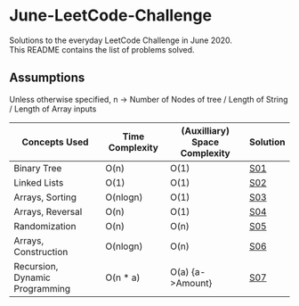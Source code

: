 # June-LeetCode-Challenge
Solutions to the everyday LeetCode Challenge in June 2020.  
This README contains the list of problems solved.

Assumptions
-----------
Unless otherwise specified, n -> Number of Nodes of tree / Length of String / Length of Array inputs

Concepts Used | Time Complexity | (Auxilliary) Space Complexity | Solution |
--- | --- | --- | --- |
Binary Tree | O(n) | O(1) | [S01](Solutions/S01.cpp)
Linked Lists | O(1) | O(1) | [S02](Solutions/S02.cpp)
Arrays, Sorting | O(nlogn) | O(1) | [S03](Solutions/S03.cpp)
Arrays, Reversal | O(n) | O(1) | [S04](Solutions/S04.cpp)
Randomization | O(n) | O(n) | [S05](Solutions/S05.cpp)
Arrays, Construction | O(nlogn) | O(n) |  [S06](Solutions/S06.cpp)
Recursion, Dynamic Programming | O(n * a) | O(a) {a->Amount} | [S07](Solutions/S07.cpp)
